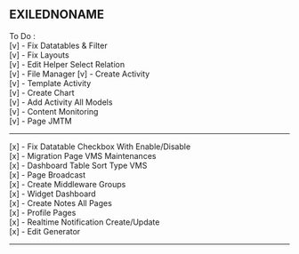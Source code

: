 ## EXILEDNONAME

To Do : <br>
[v] - Fix Datatables & Filter <br>
[v] - Fix Layouts <br>
[v] - Edit Helper Select Relation <br>
[v] - File Manager
[v] - Create Activity <br>
[v] - Template Activity <br>
[v] - Create Chart <br>
[v] - Add Activity All Models <br>
[v] - Content Monitoring <br>
[v] - Page JMTM <br>

<hr>

[x] - Fix Datatable Checkbox With Enable/Disable <br>
[x] - Migration Page VMS Maintenances <br>
[x] - Dashboard Table Sort Type VMS <br>
[x] - Page Broadcast <br>
[x] - Create Middleware Groups <br>
[x] - Widget Dashboard <br>
[x] - Create Notes All Pages <br>
[x] - Profile Pages <br>
[x] - Realtime Notification Create/Update <br>
[x] - Edit Generator

<hr>
